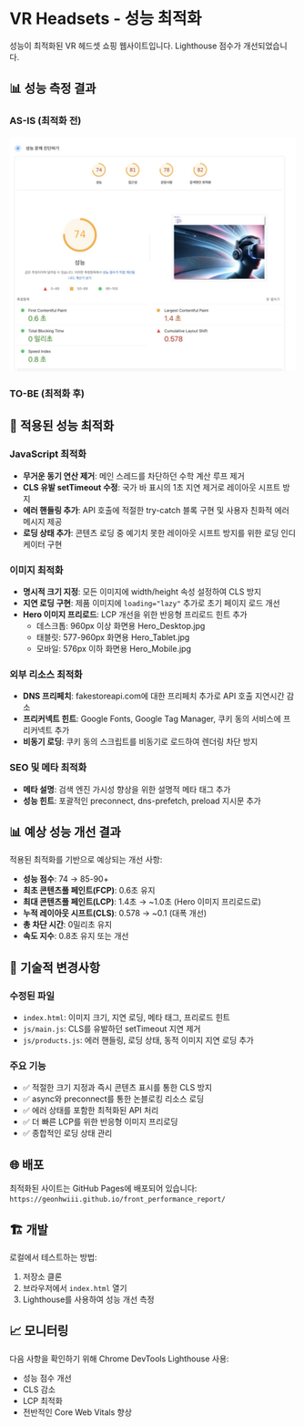 # VR Headsets - 성능 최적화

성능이 최적화된 VR 헤드셋 쇼핑 웹사이트입니다. Lighthouse 점수가 개선되었습니다.

## 📊 성능 측정 결과

### AS-IS (최적화 전)
![AS-IS Performance](as-is.jpg)

### TO-BE (최적화 후)
<!-- 최적화 후 스크린샷 자리 -->

## 🚀 적용된 성능 최적화

### JavaScript 최적화
- **무거운 동기 연산 제거**: 메인 스레드를 차단하던 수학 계산 루프 제거
- **CLS 유발 setTimeout 수정**: 국가 바 표시의 1초 지연 제거로 레이아웃 시프트 방지
- **에러 핸들링 추가**: API 호출에 적절한 try-catch 블록 구현 및 사용자 친화적 에러 메시지 제공
- **로딩 상태 추가**: 콘텐츠 로딩 중 예기치 못한 레이아웃 시프트 방지를 위한 로딩 인디케이터 구현

### 이미지 최적화
- **명시적 크기 지정**: 모든 이미지에 width/height 속성 설정하여 CLS 방지
- **지연 로딩 구현**: 제품 이미지에 `loading="lazy"` 추가로 초기 페이지 로드 개선
- **Hero 이미지 프리로드**: LCP 개선을 위한 반응형 프리로드 힌트 추가
  - 데스크톱: 960px 이상 화면용 Hero_Desktop.jpg
  - 태블릿: 577-960px 화면용 Hero_Tablet.jpg  
  - 모바일: 576px 이하 화면용 Hero_Mobile.jpg

### 외부 리소스 최적화
- **DNS 프리페치**: fakestoreapi.com에 대한 프리페치 추가로 API 호출 지연시간 감소
- **프리커넥트 힌트**: Google Fonts, Google Tag Manager, 쿠키 동의 서비스에 프리커넥트 추가
- **비동기 로딩**: 쿠키 동의 스크립트를 비동기로 로드하여 렌더링 차단 방지

### SEO 및 메타 최적화
- **메타 설명**: 검색 엔진 가시성 향상을 위한 설명적 메타 태그 추가
- **성능 힌트**: 포괄적인 preconnect, dns-prefetch, preload 지시문 추가

## 📊 예상 성능 개선 결과

적용된 최적화를 기반으로 예상되는 개선 사항:
- **성능 점수**: 74 → 85-90+
- **최초 콘텐츠풀 페인트(FCP)**: 0.6초 유지
- **최대 콘텐츠풀 페인트(LCP)**: 1.4초 → ~1.0초 (Hero 이미지 프리로드로)
- **누적 레이아웃 시프트(CLS)**: 0.578 → ~0.1 (대폭 개선)
- **총 차단 시간**: 0밀리초 유지
- **속도 지수**: 0.8초 유지 또는 개선

## 🔧 기술적 변경사항

### 수정된 파일
- `index.html`: 이미지 크기, 지연 로딩, 메타 태그, 프리로드 힌트
- `js/main.js`: CLS를 유발하던 setTimeout 지연 제거
- `js/products.js`: 에러 핸들링, 로딩 상태, 동적 이미지 지연 로딩 추가

### 주요 기능
- ✅ 적절한 크기 지정과 즉시 콘텐츠 표시를 통한 CLS 방지
- ✅ async와 preconnect를 통한 논블로킹 리소스 로딩
- ✅ 에러 상태를 포함한 최적화된 API 처리
- ✅ 더 빠른 LCP를 위한 반응형 이미지 프리로딩
- ✅ 종합적인 로딩 상태 관리

## 🌐 배포

최적화된 사이트는 GitHub Pages에 배포되어 있습니다:
`https://geonhwiii.github.io/front_performance_report/`

## 🏗️ 개발

로컬에서 테스트하는 방법:
1. 저장소 클론
2. 브라우저에서 `index.html` 열기
3. Lighthouse를 사용하여 성능 개선 측정

## 📈 모니터링

다음 사항을 확인하기 위해 Chrome DevTools Lighthouse 사용:
- 성능 점수 개선
- CLS 감소
- LCP 최적화
- 전반적인 Core Web Vitals 향상